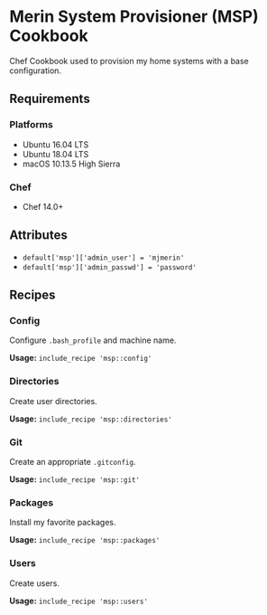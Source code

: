 # Merin System Provisioner (MSP) Cookbook

Chef Cookbook used to provision my home systems with a base configuration. 

## Requirements

### Platforms

- Ubuntu 16.04 LTS
- Ubuntu 18.04 LTS
- macOS 10.13.5 High Sierra

### Chef

- Chef 14.0+

## Attributes

- `default['msp']['admin_user'] = 'mjmerin'`
- `default['msp']['admin_passwd'] = 'password'`

## Recipes

### Config

Configure `.bash_profile` and machine name. 

**Usage:** `include_recipe 'msp::config'`

### Directories

Create user directories. 

**Usage:** `include_recipe 'msp::directories'`

### Git

Create an appropriate `.gitconfig`. 

**Usage:** `include_recipe 'msp::git'`

### Packages

Install my favorite packages.

**Usage:** `include_recipe 'msp::packages'`

### Users

Create users.

**Usage:** `include_recipe 'msp::users'`